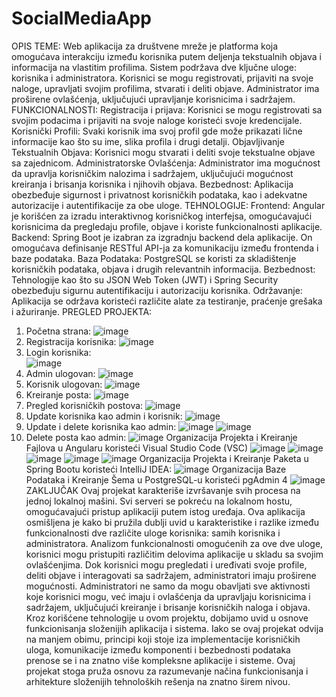 # SocialMediaApp
OPIS TEME:
Web aplikacija za društvene mreže je platforma koja omogućava interakciju između korisnika putem deljenja tekstualnih objava i informacija na vlastitim profilima. Sistem podržava dve ključne uloge: korisnika i administratora. Korisnici se mogu registrovati, prijaviti na svoje naloge, upravljati svojim profilima, stvarati i deliti objave. Administrator ima proširene ovlašćenja, uključujući upravljanje korisnicima i sadržajem.
FUNKCIONALNOSTI:
Registracija i prijava: Korisnici se mogu registrovati sa svojim podacima i prijaviti na svoje naloge koristeći svoje kredencijale.
Korisnički Profili: Svaki korisnik ima svoj profil gde može prikazati lične informacije kao što su ime, slika profila i drugi detalji.
Objavljivanje Tekstualnih Objava: Korisnici mogu stvarati i deliti svoje tekstualne objave sa zajednicom.
Administratorske Ovlašćenja: Administrator ima mogućnost da upravlja korisničkim nalozima i sadržajem, uključujući mogućnost kreiranja i brisanja korisnika i njihovih objava.
Bezbednost: Aplikacija obezbeđuje sigurnost i privatnost korisničkih podataka, kao i adekvatne autorizacije i autentifikacije za obe uloge.
TEHNOLOGIJE:
Frontend: Angular je korišćen za izradu interaktivnog korisničkog interfejsa, omogućavajući korisnicima da pregledaju profile, objave i koriste funkcionalnosti aplikacije.
Backend: Spring Boot je izabran za izgradnju backend dela aplikacije. On omogućava definisanje RESTful API-ja za komunikaciju između frontenda i baze podataka.
Baza Podataka: PostgreSQL se koristi za skladištenje korisničkih podataka, objava i drugih relevantnih informacija.
Bezbednost: Tehnologije kao što su JSON Web Token (JWT) i Spring Security obezbeđuju sigurnu autentifikaciju i autorizaciju korisnika.
Održavanje: Aplikacija se održava koristeći različite alate za testiranje, praćenje grešaka i ažuriranje.
PREGLED PROJEKTA:
1.	Početna strana:
![image](https://github.com/user-attachments/assets/e757b805-e3c9-4fb0-a542-7d52a1ac34c0)
2.	Registracija korisnika:
![image](https://github.com/user-attachments/assets/4c3bf71c-77fe-4b19-aa86-aae01145ff7a)
3.	Login korisnika:  
![image](https://github.com/user-attachments/assets/87a09a99-3858-43d0-a943-fac10647226e)
4.	Admin ulogovan:
![image](https://github.com/user-attachments/assets/45522235-be51-490a-b440-c68bbe75a06f)
5.	Korisnik ulogovan:
![image](https://github.com/user-attachments/assets/7a324f64-079e-4518-8877-d7aab8799f58)
6.	Kreiranje posta:
![image](https://github.com/user-attachments/assets/d8356bd2-b325-455d-b575-95fbf4340a22)
7.	Pregled korisničkih postova:
![image](https://github.com/user-attachments/assets/a04ccd18-9308-4680-8cb5-7b8a1eeb126a)
8.	Update korisnika kao admin i korisnik:
![image](https://github.com/user-attachments/assets/9b1bc594-09c0-4c9c-93df-6effbe202aeb)
9.	Update i delete korisnika kao admin:
![image](https://github.com/user-attachments/assets/7f356307-e591-4a68-84d1-997763e26362)
![image](https://github.com/user-attachments/assets/484ffc4c-5ff7-41b4-a0ae-0eea73d0717c)
10.	Delete posta kao admin:
![image](https://github.com/user-attachments/assets/9eadf768-19b6-44c2-9d2d-0f9d8d718103)
Organizacija Projekta i Kreiranje Fajlova u Angularu koristeći Visual Studio Code (VSC)
![image](https://github.com/user-attachments/assets/6dfcabc5-9ca4-4ad8-86fc-e4c45a6bc81e)
![image](https://github.com/user-attachments/assets/a80688a0-015d-4afe-91bf-8b9736554cd2)
![image](https://github.com/user-attachments/assets/3755601d-a886-4c0f-a6a0-b29af3101616)
![image](https://github.com/user-attachments/assets/59fd1c29-14d2-4b5c-b4bf-3ad2cfa53f50)
![image](https://github.com/user-attachments/assets/7b04ecd0-7bb8-45c9-9f5d-9d109b09e040)
Organizacija Projekta i Kreiranje Paketa u Spring Bootu koristeći IntelliJ IDEA:
![image](https://github.com/user-attachments/assets/3159b4c2-d4d2-4ca7-bd9f-5e2289aced38)
Organizacija Baze Podataka i Kreiranje Šema u PostgreSQL-u koristeći pgAdmin 4
![image](https://github.com/user-attachments/assets/b490592a-cbbf-42d9-956b-00355ecc12be)
ZAKLJUČAK 
Ovaj projekat karakteriše izvršavanje svih procesa na jednoj lokalnoj mašini. Svi serveri se pokreću na lokalnom hostu, omogućavajući pristup aplikaciji putem istog uređaja. Ova aplikacija osmišljena je kako bi pružila dublji uvid u karakteristike i razlike između funkcionalnosti dve različite uloge korisnika: samih korisnika i administratora.
Analizom funkcionalnosti omogućenih za ove dve uloge, korisnici mogu pristupiti različitim delovima aplikacije u skladu sa svojim ovlašćenjima. Dok korisnici mogu pregledati i uređivati svoje profile, deliti objave i interagovati sa sadržajem, administratori imaju proširene mogućnosti. Administratori ne samo da mogu obavljati sve aktivnosti koje korisnici mogu, već imaju i ovlašćenja da upravljaju korisnicima i sadržajem, uključujući kreiranje i brisanje korisničkih naloga i objava.
Kroz korišćene tehnologije u ovom projektu, dobijamo uvid u osnove funkcionisanja složenijih aplikacija i sistema. Iako se ovaj projekat odvija na manjem obimu, principi koji stoje iza implementacije korisničkih uloga, komunikacije između komponenti i bezbednosti podataka prenose se i na znatno više kompleksne aplikacije i sisteme. Ovaj projekat stoga pruža osnovu za razumevanje načina funkcionisanja i arhitekture složenijih tehnoloških rešenja na znatno širem nivou.

